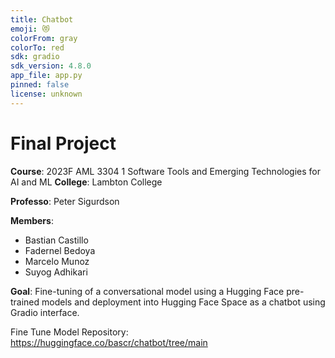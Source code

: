 ```yaml
---
title: Chatbot
emoji: 😻
colorFrom: gray
colorTo: red
sdk: gradio
sdk_version: 4.8.0
app_file: app.py
pinned: false
license: unknown
---
```


# Final Project

**Course**: 2023F AML 3304 1 Software Tools and Emerging Technologies for AI and ML
**College**: Lambton College

**Professo**: Peter Sigurdson

**Members**:

- Bastian Castillo
- Fadernel Bedoya
- Marcelo Munoz
- Suyog Adhikari

**Goal**: Fine-tuning of a conversational model using a Hugging Face pre-trained models and deployment into Hugging Face Space as a chatbot using Gradio interface.

Fine Tune Model Repository: https://huggingface.co/bascr/chatbot/tree/main

